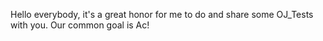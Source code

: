 Hello everybody,
  it's a great honor for me to do and share some OJ_Tests with you.
Our common goal is Ac!

